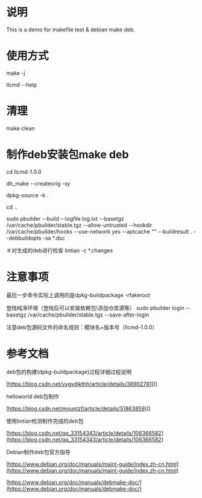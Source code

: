 # 说明

This is a demo for makefile test & debian make deb.

# 使用方式

make -j


llcmd --help

# 清理

make clean

# 制作deb安装包make deb

cd llcmd-1.0.0


dh_make --createorig -sy


dpkg-source -b .


cd ..


sudo pbuilder --build  --logfile log.txt --basetgz /var/cache/pbuilder/stable.tgz --allow-untrusted --hookdir /var/cache/pbuilder/hooks --use-network yes --aptcache "" --buildresult . --debbuildopts -sa *.dsc


＃对生成的deb进行检查
lintian -c *.changes

# 注意事项

最后一步命令实际上调用的是dpkg-buildpackage -rfakeroot


登陆纯净环境（登陆后可以安装依赖包\添加仓库源等）
sudo pbuilder login --basetgz /var/cache/pbuilder/stable.tgz --save-after-login

注意deb包源码文件的命名规则：模块名+版本号（llcmd-1.0.0）

# 参考文档

deb包的构建(dpkg-buildpackage)过程详细过程说明

[https://blog.csdn.net/yygydjkthh/article/details/36902781]()

helloworld deb包制作

[https://blog.csdn.net/mountzf/article/details/51863859]()

使用lintian检测制作完成的deb包

[https://blog.csdn.net/qq_33154343/article/details/106366582](https://blog.csdn.net/qq_33154343/article/details/106366582)

Debian制作deb包官方指导

[https://www.debian.org/doc/manuals/maint-guide/index.zh-cn.html](https://www.debian.org/doc/manuals/maint-guide/index.zh-cn.html)

[https://www.debian.org/doc/manuals/debmake-doc/](https://www.debian.org/doc/manuals/debmake-doc/)
